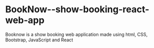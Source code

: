 # BookNow--show-booking-react-web-app
Booknow is a show booking web application made using html, CSS, Bootstrap, JavaScript and React
